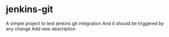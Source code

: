 # jenkins-git

A simple project to test jenkins git integration
And it should be triggered by any change
Add new description

